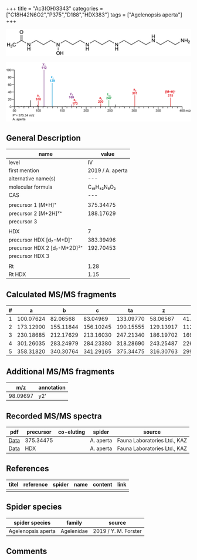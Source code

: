 +++
title = "Ac3(OH)3343"
categories = ["C18H42N6O2","P375","D188","HDX383"]
tags = ["Agelenopsis aperta"]
+++

![](/img/Ac3(OH)3343.png)

![](/img_MSMS/375_Ac3(OH)3343_Aa.png?classes=border)

## General Description

| name                        | value            |
|-----------------------------|------------------|
| level                       | IV               |
| first mention               | 2019 / A. aperta |
| alternative name(s)         | ---              |
| molecular formula           | C₁₈H₄₂N₆O₂       |
| CAS                         | ---              |
|                             |                  |
| precursor 1 [M+H]⁺          | 375.34475        |
| precursor 2 [M+2H]²⁺        | 188.17629        |
| precursor 3                 |                  |
|                             |                  |
| HDX                         | 7                |
| precursor HDX   [d₇-M+D]⁺   | 383.39496        |
| precursor HDX 2 [d₇-M+2D]²⁺ | 192.70453        |
| precursor HDX 3             |                  |
|                             |                  |
| Rt                          | 1.28             |
| Rt HDX                      | 1.15             |

## Calculated MS/MS fragments

| # | a         | b         | c         | ta        | z         | y         | tz        |
|---|-----------|-----------|-----------|-----------|-----------|-----------|-----------|
| 1 | 100.07624 | 82.06568  | 83.04969  | 133.09770 | 58.06567  | 41.03912  | 75.09222  |
| 2 | 173.12900 | 155.11844 | 156.10245 | 190.15555 | 129.13917 | 112.11262 | 146.16572 |
| 3 | 230.18685 | 212.17629 | 213.16030 | 247.21340 | 186.19702 | 169.17047 | 203.22357 |
| 4 | 301.26035 | 283.24979 | 284.23380 | 318.28690 | 243.25487 | 226.22832 | 276.27633 |
| 5 | 358.31820 | 340.30764 | 341.29165 | 375.34475 | 316.30763 | 299.28108 | 333.33418 |

## Additional MS/MS fragments

| m/z       | annotation |
|-----------|------------|
| 98.09697  | y2'        |

## Recorded MS/MS spectra

| pdf                                              | precursor | co-eluting | spider    | source                       |
|--------------------------------------------------|-----------|------------|-----------|------------------------------|
| [Data](/pdf/A-aperta/375_Ac3(OH)3343_Aa.pdf)     | 375.34475 |            | A. aperta | Fauna Laboratories Ltd., KAZ |
| [Data](/pdf/A-aperta/375_Ac3(OH)3343_Aa_HDX.pdf) | HDX       |            | A. aperta | Fauna Laboratories Ltd., KAZ |

## References

| titel     | reference   | spider    | name   | content  | link |
|-----------|-------------|-----------|--------|----------|-----|
|           |             |           |        |          |     |

## Spider species

| spider species     | family     | source               |
|--------------------|------------|----------------------|
| Agelenopsis aperta | Agelenidae | 2019 / Y. M. Forster |

## Comments